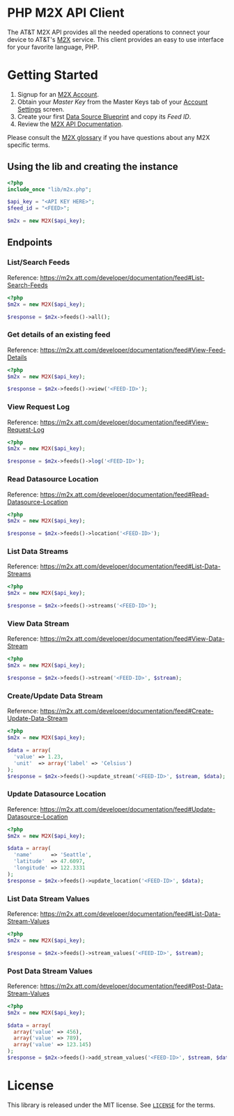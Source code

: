 PHP M2X API Client
========================

The AT&T M2X API provides all the needed operations to connect your device to AT&T's [M2X](http://m2x.att.com) service. 
This client provides an easy to use interface for your favorite language, PHP.


Getting Started
==========================
1. Signup for an [M2X Account](https://m2x.att.com/signup).
2. Obtain your _Master Key_ from the Master Keys tab of your [Account Settings](https://m2x.att.com/account) screen.
2. Create your first [Data Source Blueprint](https://m2x.att.com/blueprints) and copy its _Feed ID_.
3. Review the [M2X API Documentation](https://m2x.att.com/developer/documentation/overview).

Please consult the [M2X glossary](https://m2x.att.com/developer/documentation/glossary) if you have questions about any M2X specific terms.

## Using the lib and creating the instance ##

```php
<?php
include_once "lib/m2x.php";

$api_key = "<API KEY HERE>";
$feed_id = "<FEED>";

$m2x = new M2X($api_key);
```

## Endpoints ##

### List/Search Feeds ###
Reference: https://m2x.att.com/developer/documentation/feed#List-Search-Feeds

```php
<?php
$m2x = new M2X($api_key);

$response = $m2x->feeds()->all();
```

### Get details of an existing feed ###
Reference: https://m2x.att.com/developer/documentation/feed#View-Feed-Details

```php
<?php
$m2x = new M2X($api_key);

$response = $m2x->feeds()->view('<FEED-ID>');
```

### View Request Log ###
Reference: https://m2x.att.com/developer/documentation/feed#View-Request-Log

```php
<?php
$m2x = new M2X($api_key);

$response = $m2x->feeds()->log('<FEED-ID>');
```

### Read Datasource Location ###
Reference: https://m2x.att.com/developer/documentation/feed#Read-Datasource-Location

```php
<?php
$m2x = new M2X($api_key);

$response = $m2x->feeds()->location('<FEED-ID>');
```

### List Data Streams ###
Reference: https://m2x.att.com/developer/documentation/feed#List-Data-Streams

```php
<?php
$m2x = new M2X($api_key);

$response = $m2x->feeds()->streams('<FEED-ID>');
```

### View Data Stream ###
Reference: https://m2x.att.com/developer/documentation/feed#View-Data-Stream

```php
<?php
$m2x = new M2X($api_key);

$response = $m2x->feeds()->stream('<FEED-ID>', $stream);
```

### Create/Update Data Stream ###
Reference: https://m2x.att.com/developer/documentation/feed#Create-Update-Data-Stream

```php
<?php
$m2x = new M2X($api_key);

$data = array(
  'value' => 1.23,
  'unit'  => array('label' => 'Celsius')
);
$response = $m2x->feeds()->update_stream('<FEED-ID>', $stream, $data);
```

### Update Datasource Location ###
Reference: https://m2x.att.com/developer/documentation/feed#Update-Datasource-Location

```php
<?php
$m2x = new M2X($api_key);

$data = array(
  'name'      => 'Seattle',
  'latitude'  => 47.6097,
  'longitude' => 122.3331
);
$response = $m2x->feeds()->update_location('<FEED-ID>', $data);
```

### List Data Stream Values ###
Reference: https://m2x.att.com/developer/documentation/feed#List-Data-Stream-Values

```php
<?php
$m2x = new M2X($api_key);

$response = $m2x->feeds()->stream_values('<FEED-ID>', $stream);
```

### Post Data Stream Values ###
Reference: https://m2x.att.com/developer/documentation/feed#Post-Data-Stream-Values

```php
<?php
$m2x = new M2X($api_key);

$data = array(
  array('value' => 456),
  array('value' => 789),
  array('value' => 123.145)
);
$response = $m2x->feeds()->add_stream_values('<FEED-ID>', $stream, $data);
```

License
=======

This library is released under the MIT license. See [`LICENSE`](LICENSE) for the terms.
